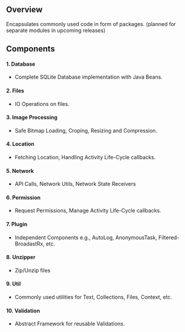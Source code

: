## Overview
Encapsulates commonly used code in form of packages. (planned for separate modules in upcoming releases)

## Components
#### 1. Database
   - Complete SQLite Database implementation with Java Beans.
#### 2. Files
   - IO Operations on files.
#### 3. Image Processing
   - Safe Bitmap Loading, Croping, Resizing and Compression.
#### 4. Location
   - Fetching  Location, Handling Activity Life-Cycle callbacks.
#### 5. Network
   - API Calls, Network Utils, Network State Receivers
#### 6. Permission
   - Request Permissions, Manage Activity Life-Cycle callbacks.
#### 7. Plugin
   - Independent Components e.g., AutoLog, AnonymousTask, Filtered-BroadastRx, etc.
#### 8. Unzipper
   - Zip/Unzip files
#### 9. Util
   - Commonly used utilities for Text, Collections, Files, Context, etc.
#### 10. Validation
   - Abstract Framework for reusable Validations.
